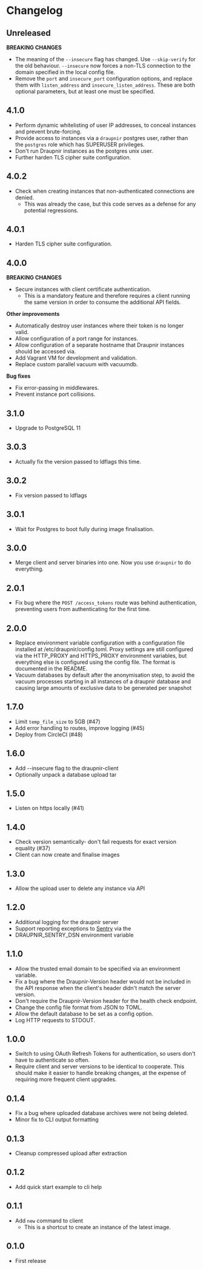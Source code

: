 Changelog
=========

Unreleased
----------

**BREAKING CHANGES**
- The meaning of the `--insecure` flag has changed. Use `--skip-verify` for the
  old behaviour. `--insecure` now forces a non-TLS connection to the domain
  specified in the local config file.
- Remove the `port` and `insecure_port` configuration options, and replace them
  with `listen_address` and `insecure_listen_address`. These are both optional
  parameters, but at least one must be specified.

4.1.0
-----

- Perform dynamic whitelisting of user IP addresses, to conceal instances and
  prevent brute-forcing.
- Provide access to instances via a `draupnir` postgres user, rather than the
  `postgres` role which has SUPERUSER privileges.
- Don't run Draupnir instances as the postgres unix user.
- Further harden TLS cipher suite configuration.

4.0.2
-----

- Check when creating instances that non-authenticated connections are denied.
  - This was already the case, but this code serves as a defense for any
  potential regressions.

4.0.1
-----

- Harden TLS cipher suite configuration.

4.0.0
-----

**BREAKING CHANGES**

- Secure instances with client certificate authentication.
  - This is a mandatory feature and therefore requires a client running the same
    version in order to consume the additional API fields.

**Other improvements**

- Automatically destroy user instances where their token is no longer valid.
- Allow configuration of a port range for instances.
- Allow configuration of a separate hostname that Draupnir instances should be
  accessed via.
- Add Vagrant VM for development and validation.
- Replace custom parallel vacuum with vacuumdb.

**Bug fixes**

- Fix error-passing in middlewares.
- Prevent instance port collisions.

3.1.0
-----

- Upgrade to PostgreSQL 11

3.0.3
-----

- Actually fix the version passed to ldflags this time.

3.0.2
-----

- Fix version passed to ldflags

3.0.1
-----

- Wait for Postgres to boot fully during image finalisation.

3.0.0
-----

- Merge client and server binaries into one. Now you use `draupnir` to do everything.

2.0.1
-----

- Fix bug where the `POST /access_tokens` route was behind authentication,
  preventing users from authenticating for the first time.

2.0.0
-----

- Replace environment variable configuration with a configuration file installed
  at /etc/draupnir/config.toml. Proxy settings are still configured via the
  HTTP_PROXY and HTTPS_PROXY environment variables, but everything else is
  configured using the config file. The format is documented in the README.
- Vacuum databases by default after the anonymisation step, to avoid the vacuum
  processes starting in all instances of a draupnir database and causing large
  amounts of exclusive data to be generated per snapshot

1.7.0
-----

- Limit `temp_file_size` to 5GB (#47)
- Add error handling to routes, improve logging (#45)
- Deploy from CircleCI (#48)

1.6.0
-----

- Add --insecure flag to the draupnir-client
- Optionally unpack a database upload tar

1.5.0
-----

- Listen on https locally (#41)

1.4.0
-----

- Check version semantically- don't fail requests for exact version equality (#37)
- Client can now create and finalise images

1.3.0
-----

- Allow the upload user to delete any instance via API

1.2.0
-----

- Additional logging for the draupnir server
- Support reporting exceptions to [Sentry](https://sentry.io) via the
- DRAUPNIR_SENTRY_DSN environment variable

1.1.0
-----

- Allow the trusted email domain to be specified via an environment variable.
- Fix a bug where the Draupnir-Version header would not be included in the API
  response when the client's header didn't match the server version.
- Don't require the Draupnir-Version header for the health check endpoint.
- Change the config file format from JSON to TOML.
- Allow the default database to be set as a config option.
- Log HTTP requests to STDOUT.

1.0.0
-----

- Switch to using OAuth Refresh Tokens for authentication, so users don't have
  to authenticate so often.
- Require client and server versions to be identical to cooperate. This should
  make it easier to handle breaking changes, at the expense of requiring more
  frequent client upgrades.

0.1.4
-----

- Fix a bug where uploaded database archives were not being deleted.
- Minor fix to CLI output formatting

0.1.3
-----

- Cleanup compressed upload after extraction

0.1.2
-----

- Add quick start example to cli help

0.1.1
-----

- Add `new` command to client
  - This is a shortcut to create an instance of the latest image.

0.1.0
-----

- First release
